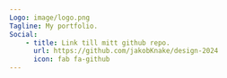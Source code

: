 ```yaml
---
Logo: image/logo.png
Tagline: My portfolio.
Social:
    - title: Link till mitt github repo.
      url: https://github.com/jakobKnake/design-2024
      icon: fab fa-github
---
```

